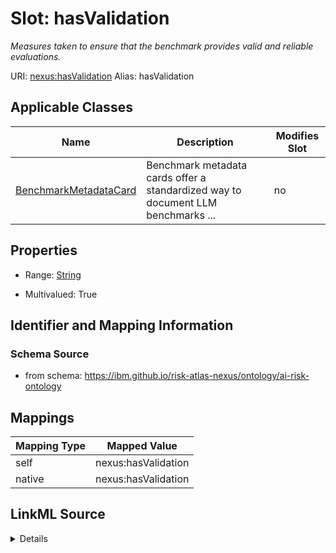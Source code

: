 

# Slot: hasValidation


_Measures taken to ensure that the benchmark provides valid and reliable evaluations._





URI: [nexus:hasValidation](https://ibm.github.io/risk-atlas-nexus/ontology/hasValidation)
Alias: hasValidation

<!-- no inheritance hierarchy -->





## Applicable Classes

| Name | Description | Modifies Slot |
| --- | --- | --- |
| [BenchmarkMetadataCard](BenchmarkMetadataCard.md) | Benchmark metadata cards offer a standardized way to document LLM benchmarks ... |  no  |







## Properties

* Range: [String](String.md)

* Multivalued: True





## Identifier and Mapping Information







### Schema Source


* from schema: https://ibm.github.io/risk-atlas-nexus/ontology/ai-risk-ontology




## Mappings

| Mapping Type | Mapped Value |
| ---  | ---  |
| self | nexus:hasValidation |
| native | nexus:hasValidation |




## LinkML Source

<details>
```yaml
name: hasValidation
description: Measures taken to ensure that the benchmark provides valid and reliable
  evaluations.
from_schema: https://ibm.github.io/risk-atlas-nexus/ontology/ai-risk-ontology
rank: 1000
alias: hasValidation
domain_of:
- BenchmarkMetadataCard
range: string
multivalued: true

```
</details>
